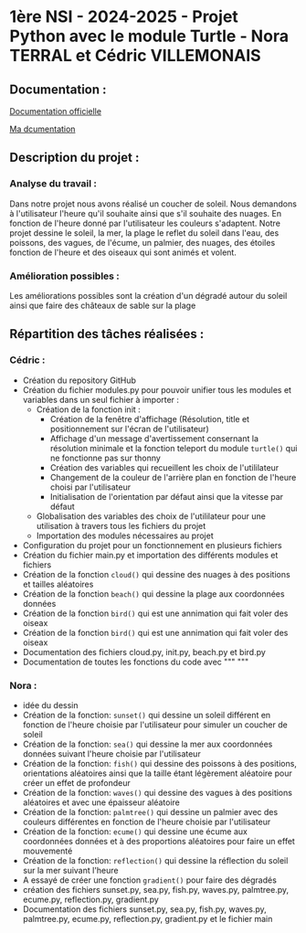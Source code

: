 # 1ère NSI - 2024-2025 - Projet Python avec le module Turtle - Nora TERRAL et Cédric VILLEMONAIS
## Documentation :
<a href="https://docs.python.org/fr/3/library/turtle.html" target="_blank">Documentation officielle</a>

<a href="https://github.com/Cedric-VILLEMONAIS/Python-Turtle-Documentation" target="_blank">Ma dcumentation</a>

## Description du projet :
### Analyse du travail :
Dans notre projet nous avons réalisé un coucher de soleil. Nous demandons à l'utilisateur l'heure qu'il souhaite ainsi que s'il souhaite des nuages. En fonction de l'heure donné par l'utilisateur les couleurs s'adaptent. Notre projet dessine le soleil, la mer, la plage le reflet du soleil dans l'eau, des poissons, des vagues, de l'écume, un palmier, des nuages, des étoiles fonction de l'heure et des oiseaux qui sont animés et volent.

### Amélioration possibles :
Les améliorations possibles sont la création d'un dégradé autour du soleil ainsi que faire des châteaux de sable sur la plage

## Répartition des tâches réalisées :
### Cédric :
- Création du repository GitHub
- Création du fichier modules.py pour pouvoir unifier tous les modules et variables dans un seul fichier à importer :
    - Création de la fonction init :
        - Création de la fenêtre d'affichage (Résolution, title et positionnement sur l'écran de l'utilisateur)
        - Affichage d'un message d'avertissement consernant la résolution minimale et la fonction teleport du module ```turtle()``` qui ne fonctionne pas sur thonny
        - Création des variables qui recueillent les choix de l'utililateur
        - Changement de la couleur de l'arrière plan en fonction de l'heure choisi par l'utilisateur
        - Initialisation de l'orientation par défaut ainsi que la vitesse par défaut
    - Globalisation des variables des choix de l'utililateur pour une utilisation à travers tous les fichiers du projet
    - Importation des modules nécessaires au projet
- Configuration du projet pour un fonctionnement en plusieurs fichiers
- Création du fichier main.py et importation des différents modules et fichiers
- Création de la fonction ```cloud()``` qui dessine des nuages à des positions et tailles aléatoires
- Création de la fonction ```beach()``` qui dessine la plage aux coordonnées données
- Création de la fonction ```bird()``` qui est une annimation qui fait voler des oiseax
- Création de la fonction ```bird()``` qui est une annimation qui fait voler des oiseax
- Documentation des fichiers cloud.py, init.py, beach.py et bird.py
- Documentation de toutes les fonctions du code avec """ """


### Nora :
- idée du dessin 
- Création de la fonction: ```sunset()``` qui dessine un soleil différent en fonction de l'heure choisie par l'utilisateur pour simuler un coucher de soleil  
- Création de la fonction: ```sea()``` qui dessine la mer aux coordonnées données suivant l'heure choisie par l'utilisateur
- Création de la fonction: ```fish()``` qui dessine des poissons à des positions, orientations aléatoires ainsi que la taille étant légèrement aléatoire pour créer un effet de profondeur
- Création de la fonction: ```waves()``` qui dessine des vagues à des positions aléatoires et avec une épaisseur aléatoire
- Création de la fonction: ```palmtree()``` qui dessine un palmier avec des couleurs différentes en fonction de l'heure choisie par l'utilisateur
- Création de la fonction: ```ecume()``` qui dessine une écume aux coordonnées données et à des proportions aléatoires pour faire un effet mouvementé
- Création de la fonction: ```reflection()``` qui dessine la réflection du soleil sur la mer suivant l'heure 
- A essayé de créer une fonction ```gradient()``` pour faire des dégradés
- création des fichiers sunset.py, sea.py, fish.py, waves.py, palmtree.py, ecume.py, reflection.py, gradient.py
- Documentation des fichiers sunset.py, sea.py, fish.py, waves.py, palmtree.py, ecume.py, reflection.py, gradient.py et le fichier main



